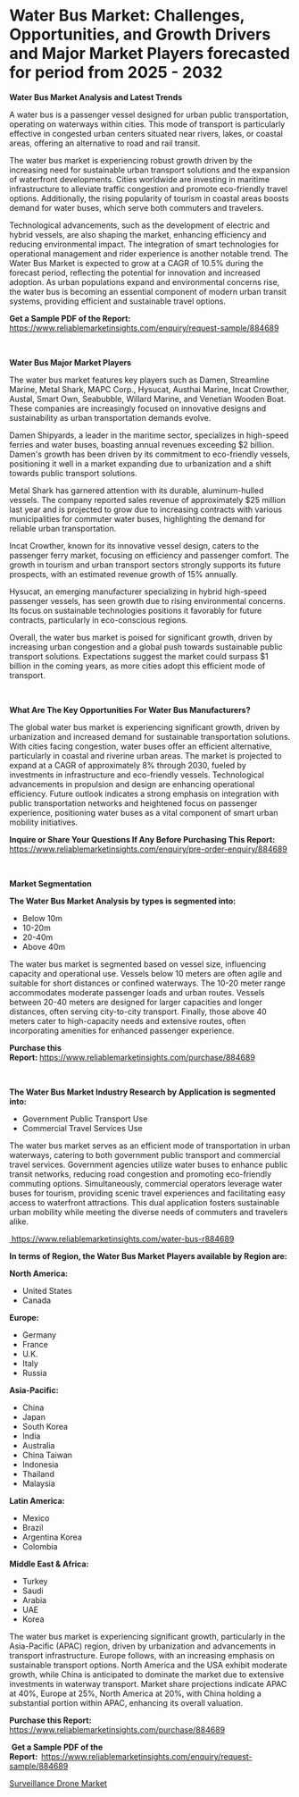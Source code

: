 <p><h1>Water Bus Market: Challenges, Opportunities, and Growth Drivers and Major Market Players forecasted for period from 2025 - 2032</h1></p><p><strong>Water Bus Market Analysis and Latest Trends</strong></p>
<p><p>A water bus is a passenger vessel designed for urban public transportation, operating on waterways within cities. This mode of transport is particularly effective in congested urban centers situated near rivers, lakes, or coastal areas, offering an alternative to road and rail transit. </p><p>The water bus market is experiencing robust growth driven by the increasing need for sustainable urban transport solutions and the expansion of waterfront developments. Cities worldwide are investing in maritime infrastructure to alleviate traffic congestion and promote eco-friendly travel options. Additionally, the rising popularity of tourism in coastal areas boosts demand for water buses, which serve both commuters and travelers.</p><p>Technological advancements, such as the development of electric and hybrid vessels, are also shaping the market, enhancing efficiency and reducing environmental impact. The integration of smart technologies for operational management and rider experience is another notable trend. The Water Bus Market is expected to grow at a CAGR of 10.5% during the forecast period, reflecting the potential for innovation and increased adoption. As urban populations expand and environmental concerns rise, the water bus is becoming an essential component of modern urban transit systems, providing efficient and sustainable travel options.</p></p>
<p><strong>Get a Sample PDF of the Report:&nbsp;</strong> <a href="https://www.reliablemarketinsights.com/enquiry/request-sample/884689?utm_campaign=3044&utm_medium=2&utm_source=Github&utm_content=ia&utm_term=08042025&utm_id=water-bus">https://www.reliablemarketinsights.com/enquiry/request-sample/884689</a></p>
<p>&nbsp;</p>
<p><strong>Water Bus Major Market Players</strong></p>
<p><p>The water bus market features key players such as Damen, Streamline Marine, Metal Shark, MAPC Corp., Hysucat, Austhai Marine, Incat Crowther, Austal, Smart Own, Seabubble, Willard Marine, and Venetian Wooden Boat. These companies are increasingly focused on innovative designs and sustainability as urban transportation demands evolve.</p><p>Damen Shipyards, a leader in the maritime sector, specializes in high-speed ferries and water buses, boasting annual revenues exceeding $2 billion. Damen's growth has been driven by its commitment to eco-friendly vessels, positioning it well in a market expanding due to urbanization and a shift towards public transport solutions.</p><p>Metal Shark has garnered attention with its durable, aluminum-hulled vessels. The company reported sales revenue of approximately $25 million last year and is projected to grow due to increasing contracts with various municipalities for commuter water buses, highlighting the demand for reliable urban transportation.</p><p>Incat Crowther, known for its innovative vessel design, caters to the passenger ferry market, focusing on efficiency and passenger comfort. The growth in tourism and urban transport sectors strongly supports its future prospects, with an estimated revenue growth of 15% annually.</p><p>Hysucat, an emerging manufacturer specializing in hybrid high-speed passenger vessels, has seen growth due to rising environmental concerns. Its focus on sustainable technologies positions it favorably for future contracts, particularly in eco-conscious regions.</p><p>Overall, the water bus market is poised for significant growth, driven by increasing urban congestion and a global push towards sustainable public transport solutions. Expectations suggest the market could surpass $1 billion in the coming years, as more cities adopt this efficient mode of transport.</p></p>
<p>&nbsp;</p>
<p><strong>What Are The Key Opportunities For Water Bus Manufacturers?</strong></p>
<p><p>The global water bus market is experiencing significant growth, driven by urbanization and increased demand for sustainable transportation solutions. With cities facing congestion, water buses offer an efficient alternative, particularly in coastal and riverine urban areas. The market is projected to expand at a CAGR of approximately 8% through 2030, fueled by investments in infrastructure and eco-friendly vessels. Technological advancements in propulsion and design are enhancing operational efficiency. Future outlook indicates a strong emphasis on integration with public transportation networks and heightened focus on passenger experience, positioning water buses as a vital component of smart urban mobility initiatives.</p></p>
<p><strong>Inquire or Share Your Questions If Any Before Purchasing This Report:</strong> <a href="https://www.reliablemarketinsights.com/enquiry/pre-order-enquiry/884689?utm_campaign=3044&utm_medium=2&utm_source=Github&utm_content=ia&utm_term=08042025&utm_id=water-bus">https://www.reliablemarketinsights.com/enquiry/pre-order-enquiry/884689</a></p>
<p>&nbsp;</p>
<p><strong>Market Segmentation</strong></p>
<p><strong>The Water Bus Market Analysis by types is segmented into:</strong></p>
<p><ul><li>Below 10m</li><li>10-20m</li><li>20-40m</li><li>Above 40m</li></ul></p>
<p><p>The water bus market is segmented based on vessel size, influencing capacity and operational use. Vessels below 10 meters are often agile and suitable for short distances or confined waterways. The 10-20 meter range accommodates moderate passenger loads and urban routes. Vessels between 20-40 meters are designed for larger capacities and longer distances, often serving city-to-city transport. Finally, those above 40 meters cater to high-capacity needs and extensive routes, often incorporating amenities for enhanced passenger experience.</p></p>
<p><strong>Purchase this Report:&nbsp;</strong><a href="https://www.reliablemarketinsights.com/purchase/884689?utm_campaign=3044&utm_medium=2&utm_source=Github&utm_content=ia&utm_term=08042025&utm_id=water-bus">https://www.reliablemarketinsights.com/purchase/884689</a></p>
<p>&nbsp;</p>
<p><strong>The Water Bus Market Industry Research by Application is segmented into:</strong></p>
<p><ul><li>Government Public Transport Use</li><li>Commercial Travel Services Use</li></ul></p>
<p><p>The water bus market serves as an efficient mode of transportation in urban waterways, catering to both government public transport and commercial travel services. Government agencies utilize water buses to enhance public transit networks, reducing road congestion and promoting eco-friendly commuting options. Simultaneously, commercial operators leverage water buses for tourism, providing scenic travel experiences and facilitating easy access to waterfront attractions. This dual application fosters sustainable urban mobility while meeting the diverse needs of commuters and travelers alike.</p></p>
<p><a href="https://www.reliablemarketinsights.com/water-bus-r884689?utm_campaign=3044&utm_medium=2&utm_source=Github&utm_content=ia&utm_term=08042025&utm_id=water-bus">&nbsp;https://www.reliablemarketinsights.com/water-bus-r884689</a></p>
<p><strong>In terms of Region, the Water Bus Market Players available by Region are:</strong></p>
<p>
    <p> <strong> North America: </strong>
        <ul>
            <li>United States</li>
            <li>Canada</li>
        </ul>
        </p> 
    <p> <strong> Europe: </strong>
        <ul>
            <li>Germany</li>
            <li>France</li>
            <li>U.K.</li>
            <li>Italy</li>
            <li>Russia</li>
        </ul>
        </p> 
    <p> <strong> Asia-Pacific: </strong>
        <ul>
            <li>China</li>
            <li>Japan</li>
            <li>South Korea</li>
            <li>India</li>
            <li>Australia</li>
            <li>China Taiwan</li>
            <li>Indonesia</li>
            <li>Thailand</li>
            <li>Malaysia</li>
        </ul>
        </p> 
    <p> <strong> Latin America: </strong>
        <ul>
            <li>Mexico</li>
            <li>Brazil</li>
            <li>Argentina Korea</li>
            <li>Colombia</li>
        </ul>
        </p> 
    <p> <strong> Middle East & Africa: </strong>
        <ul>
            <li>Turkey</li>
            <li>Saudi</li>
            <li>Arabia</li>
            <li>UAE</li>
            <li>Korea</li>
        </ul>
    </p>
    </p>
<p><p>The water bus market is experiencing significant growth, particularly in the Asia-Pacific (APAC) region, driven by urbanization and advancements in transport infrastructure. Europe follows, with an increasing emphasis on sustainable transport options. North America and the USA exhibit moderate growth, while China is anticipated to dominate the market due to extensive investments in waterway transport. Market share projections indicate APAC at 40%, Europe at 25%, North America at 20%, with China holding a substantial portion within APAC, enhancing its overall valuation.</p></p>
<p><strong>Purchase this Report: </strong><a href="https://www.reliablemarketinsights.com/purchase/884689?utm_campaign=3044&utm_medium=2&utm_source=Github&utm_content=ia&utm_term=08042025&utm_id=water-bus">https://www.reliablemarketinsights.com/purchase/884689</a></p>
<p>&nbsp;<strong>Get a Sample PDF of the Report:&nbsp;&nbsp;</strong><a href="https://www.reliablemarketinsights.com/enquiry/request-sample/884689?utm_campaign=3044&utm_medium=2&utm_source=Github&utm_content=ia&utm_term=08042025&utm_id=water-bus">https://www.reliablemarketinsights.com/enquiry/request-sample/884689</a></p>
<p><strong></strong></p>
<p><p><a href="https://github.com/kaqiewan/Market-Research-Report-List-1/blob/main/surveillance-drone-market.md?utm_campaign=3044&utm_medium=2&utm_source=Github&utm_content=ia&utm_term=08042025&utm_id=water-bus">Surveillance Drone Market</a></p></p>
